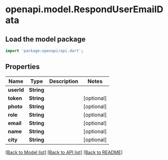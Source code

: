 # openapi.model.RespondUserEmailData

## Load the model package
```dart
import 'package:openapi/api.dart';
```

## Properties
Name | Type | Description | Notes
------------ | ------------- | ------------- | -------------
**userId** | **String** |  | 
**token** | **String** |  | [optional] 
**photo** | **String** |  | [optional] 
**role** | **String** |  | [optional] 
**email** | **String** |  | [optional] 
**name** | **String** |  | [optional] 
**city** | **String** |  | [optional] 

[[Back to Model list]](../README.md#documentation-for-models) [[Back to API list]](../README.md#documentation-for-api-endpoints) [[Back to README]](../README.md)


